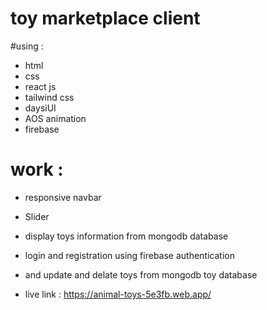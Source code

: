 # toy marketplace client

#using :

- html
- css
- react js
- tailwind css
- daysiUI
- AOS animation
- firebase

# work :

- responsive navbar
- Slider
- display toys information from mongodb database
- login and registration using firebase authentication
- and update and delate toys from mongodb toy database

- live link : https://animal-toys-5e3fb.web.app/
